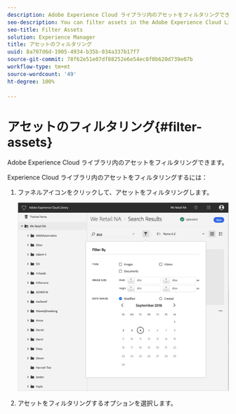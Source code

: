 ```yaml
---
description: Adobe Experience Cloud ライブラリ内のアセットをフィルタリングできます。
seo-description: You can filter assets in the Adobe Experience Cloud Library.
seo-title: Filter Assets
solution: Experience Manager
title: アセットのフィルタリング
uuid: 8a707d6d-1905-4934-b35b-034a337b17f7
source-git-commit: 78f62e51e07df88252e6e54ec8f0b620d739e07b
workflow-type: tm+mt
source-wordcount: '49'
ht-degree: 100%

---
```



# アセットのフィルタリング{#filter-assets}

Adobe Experience Cloud ライブラリ内のアセットをフィルタリングできます。

Experience Cloud ライブラリ内のアセットをフィルタリングするには：

1. ファネルアイコンをクリックして、アセットをフィルタリングします。

   ![](assets/library_filter_assets.png)

1. アセットをフィルタリングするオプションを選択します。

